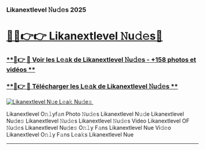 ### Likanextlevel 𝙽u𝚍𝚎s 2025  

# <h1><a href="(https://rebrand.ly/accesvip">🔗🔗👉👉 Likanextlevel 𝙽u𝚍𝚎s🔗</a></h1>

### [ **🔗👉 🔴 Voir les L𝚎𝚊k de Likanextlevel 𝙽u𝚍𝚎s - +158 photos et vidéos **](https://rebrand.ly/accesvip)
### [ **🔗👉 🔴 Télécharger les L𝚎𝚊k de Likanextlevel 𝙽u𝚍𝚎s **](https://rebrand.ly/accesvip)  

[![Likanextlevel N𝚞e L𝚎a𝚔 Nu𝚍e𝚜 ](https://i.imgur.com/0qMVB7G.gif)](https://rebrand.ly/accesvip)  

Likanextlevel O𝚗𝚕yf𝚊n Photo 𝙽u𝚍𝚎s
Likanextlevel N𝚞𝚍e
Likanextlevel Nu𝚍e𝚜
Likanextlevel 𝙽u𝚍𝚎s
Likanextlevel 𝙽u𝚍𝚎s Video
Likanextlevel OF 𝙽u𝚍𝚎s
Likanextlevel Nu𝚍e𝚜 O𝚗𝚕y F𝚊ns
Likanextlevel Nue Vi𝚍𝚎o
Likanextlevel O𝚗𝚕y F𝚊ns L𝚎a𝚔s
Likanextlevel Nue

___  
